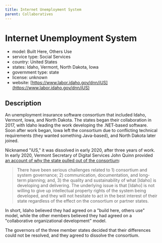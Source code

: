 ```yaml
---
title: Internet Unemployment System
parent: Collaboratives
---
```


# Internet Unemployment System

- model: Built Here, Others Use 
- service type: Social Services
- country: United States
- states: Idaho, Vermont, North Dakota, Iowa
- government type: state
- license: unknown
- website: [https://www.labor.idaho.gov/dnn/iUS](https://www.labor.idaho.gov/dnn/iUS)

## Description
An unemployment insurance software consortium that included Idaho, Vermont, Iowa, and North Dakota. The states began their collaboration in 2017, with Idaho leading the work developing the .NET-based software. Soon after work began, Iowa left the consortium due to conflicting technical requirements (they wanted something Java-based), and North Dakota later joined.

Nicknamed "iUS," it was dissolved in early 2020, after three years of work. In early 2020, Vermont Secretary of Digital Services John Quinn provided [an account of why the state pulled out of the consortium](https://vermontdailychronicle.com/2020/04/22/scott-pulled-plug-on-troubled-ui-upgrade-then-this-pandemic-hit/):

>There have been serious challenges related to 1) consortium and system governance; 2) communication, documentation, and long-term planning; and, 3) the quality and sustainability of what [Idaho] is developing and delivering. The underlying issue is that [Idaho] is not willing to give up intellectual property rights of the system being developed, and they will not hesitate to act in the best interest of their state regardless of the effect on the consortium or partner states.

In short, Idaho believed they had agreed on a "build here, others use" model, while the other members believed they had agreed on a "collaborative organizational development" model.

The governors of the three member states decided that their differences could not be resolved, and they agreed to dissolve the consortium.
